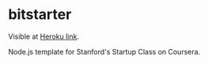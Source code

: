 bitstarter
==========

Visible at <a href="http://whispering-ridge-2312.herokuapp.com/">Heroku link</a>.

Node.js template for Stanford's Startup Class on Coursera.
